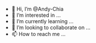 - 👋 Hi, I’m @Andy-Chia
- 👀 I’m interested in ...
- 🌱 I’m currently learning ...
- 💞️ I’m looking to collaborate on ...
- 📫 How to reach me ...

<!---
Andy-Chia/Andy-Chia is a ✨ special ✨ repository because its `README.md` (this file) appears on your GitHub profile.
You can click the Preview link to take a look at your changes.
--->
